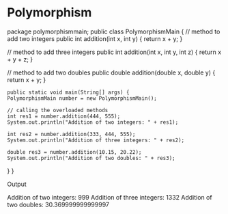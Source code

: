 # Polymorphism
package polymorphismmain;
public class PolymorphismMain {
  // method to add two integers
  public int addition(int x, int y) {
    return x + y;
  }

  // method to add three integers
  public int addition(int x, int y, int z) {
    return x + y + z;
  }

  // method to add two doubles
  public double addition(double x, double y) {
    return x + y;
  }
 

    
    public static void main(String[] args) {
    PolymorphismMain number = new PolymorphismMain();

    // calling the overloaded methods
    int res1 = number.addition(444, 555);
    System.out.println("Addition of two integers: " + res1);

    int res2 = number.addition(333, 444, 555);
    System.out.println("Addition of three integers: " + res2);

    double res3 = number.addition(10.15, 20.22);
    System.out.println("Addition of two doubles: " + res3);
  }
}
    
 Output   
    
Addition of two integers: 999
Addition of three integers: 1332
Addition of two doubles: 30.369999999999997

